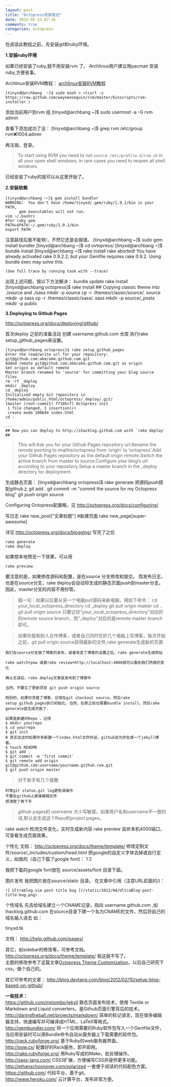 ```yaml
---
layout: post
title: "Octopress安装笔记"
date: 2012-05-23 07:16
comments: true
categories: octopress
---
```

在阅读此教程之前，先安装git和ruby环境。

**1.安装ruby环境**

如果已经安装了ruby,就不用安装rvm 了。
Archlinux用户建议用pacman 安装ruby,方便省事。

Archlinux安装RVM教程：
[archlinux安装RVM教程](https://wiki.archlinux.org/index.php/RVM)

	[tinyxd@archbang  ~]$ sudo bash < <(curl -s https://raw.github.com/wayneeseguin/rvm/master/binscripts/rvm-installer )

添加当前用户到rvm 组
	[tinyxd@archbang  ~]$ sudo usermod -a -G rvm admin

查看下添加成功了没：
	[tinyxd@archbang ~]$ grep rvm /etc/group
	rvm:x:1004:admin

再注销，登录。
> To start using RVM you need to run `source /etc/profile.d/rvm.sh` in all your open shell windows, in rare cases you need to reopen all shell windows.

已经安装了ruby的就可以从这里开始了。
<!--more-->
**2.安装依赖**

	[tinyxd@archbang ～]$ gem install bundler
	WARNING:  You don't have /home/tinyxd/.gem/ruby/1.9.1/bin in your PATH,
	      gem executables will not run.
	vim ~/.bashrc
	#for ruby gem
	PATH=$PATH:~/.gem/ruby/1.9.1/bin
	export PATH
注意路径后面不能带/，不然它还是会报错。
	[tinyxd@archbang ~]$ sudo gem install bundler
	[tinyxd@archbang ~]$ cd ovtopress/
	[tinyxd@archbang ~]$ bundle install
	[tinyxd@archbang ~]$ rake install 
	rake aborted!
	You have already activated rake 0.9.2.2, but your Gemfile requires rake 0.9.2. Using bundle exec may solve this.
	
	(See full trace by running task with --trace)
出现上述问题，按以下方法解决：
	bundle update
	rake install
	[tinyxd@archbang octopress]$ rake install
	## Copying classic theme into ./source and ./sass
	mkdir -p source
	cp -r .themes/classic/source/. source
	mkdir -p sass
	cp -r .themes/classic/sass/. sass
	mkdir -p source/_posts
	mkdir -p public

**3.Deploying to Github Pages**

http://octopress.org/docs/deploying/github/

首次deploy 之前的准备活动
创建 username.github.com 仓库
执行rake setup_github_pages来设置。

	[tinyxd@archbang octopress]$ rake setup_github_pages
	Enter the read/write url for your repository: git@github.com:akm/akm.github.com.git
	Added remote git@github.com:akm/akm.github.com.git as origin
	Set origin as default remote
	Master branch renamed to 'source' for committing your blog source files
	rm -rf _deploy
	mkdir _deploy
	cd _deploy
	Initialized empty Git repository in /home/admin/public_html/octopress/_deploy/.git/
	[master (root-commit) ff105cf] Octopress init
	 1 file changed, 1 insertion(+)
	 create mode 100644 index.html
	cd -
	
	---
	## Now you can deploy to http://ihacklog.github.com with `rake deploy` ##
>This will:Ask you for your Github Pages repository url.Rename the remote pointing to imathis/octopress from ‘origin’ to ‘octopress’.Add your Github Pages repository as the default origin remote.Switch the active branch from master to source.Configure your blog’s url according to your repository.Setup a master branch in the _deploy directory for deployment.

生成静态页面：
	[tinyxd@archbang octopress]$ rake generate
把源码push搭配github上
	git add .
	git commit -m "commit the source for my Octopress blog"
	git push origin source

Configuring Octopress配置略，见 http://octopress.org/docs/configuring/

写日志	
	rake new_post["文章标题"] #新建页面
	rake new_page[super-awesome]

详见 http://octopress.org/docs/blogging/
写完了之后

	rake generate
	rake deploy

如果想本地预览一下效果，可以用

	rake preview

要注意的是，如果修改源码和配置，是在source 分支修改和提交。
而发布日志，也是在source分支，rake deploy会自动将生成的静态页面push到master分支。因此，master分支的内容不用你管。


>插一句：如果以后要从另一个电脑pull源码来新电脑，用如下命令：
	cd your_local_octopress_directory
	cd _deploy
	git pull origin master
	cd ..
	git pull origin source
>只要记住“your_local_octopress_directory”对应的的remote source branch，而”_deploy”对应的是remote master branch即可。

>    如果你是和别人合作博客，或者自己同时在好几个电脑上写博客，每次开始之前，git pull origin source获得最新的文件,rake generate生成新的页面

    我们在source分支做了博客的发布，或者改变了博客的设置之后，rake generate生成网站

    rake watch+pow 或者rake review+http://localhost:4000就可以看到我们所做的变化

    确认无误后，rake deploy文章就发布到了博客中

    当然，不要忘了更新项目 git push origin source

    特别的，如果你克隆了博客，记得在git checkout source，然后rake setup_github_pages执行初始化，当然，在那之前也需要bundle install，然后rake generate就生成页面了.

    如果是新建的Repo ，记得
	$ mkdir yourrepo
	$ cd yourrepo
	$ git init
	# 其实这这时如果你多新建一个index.html文件的话，github会为你生成一个jekyll博客。
	$ touch README
	$ git add .
	$ git commit -m 'first commit'
	$ git remote add origin git@github.com:username/yourname.github.com.git
	$ git push origin master
>对于新手有几个提醒:

    时常git status,git log避免误操作
    不要在github上直接编辑文件
    想清楚了再下手
 >   github pages的 username 大小写敏感。如果用户名和username不一致的话,默认会生成这个Repo的project pages。


rake watch 检测文件变化，实时生成新内容
rake preview 监听本机4000端口，可查看生成页面效果。


个性化
文档： http://octopress.org/docs/theme/template/
修改定制文件/source/_includes/custom/head.html 把google的自定义字体去掉或自行定义，如我的（自己下载了google font)：
1
2
	
<link href="/assets/font/PT_Serif.css" rel="stylesheet" type="text/css">
<link href="/assets/font/PT_Sans.css" rel="stylesheet" type="text/css">

我把下载的google font放在 source/assets/font 目录下面。

图片发布
我把图片放在source/static 目录。
在文章中引用（注意URL前面的/)：

	![ Ultrablog.vim post title bug ](/static/2012/04/UltraBlog-post-title-bug.png)

个性域名
先去给域名建立一个CNAME记录，指向 username.github.com ,如 ihacklog.github.com
在source目录下建一个名为CNAME的文件，然后将自己的域名输入进去
如：
	
tinyxd.tk

文档： http://help.github.com/pages/
   
其它，如sidebar的修改等，可参考文档。http://octopress.org/docs/theme/template/
我这就不写了。   
主题的修改参考了这篇文章[Octopress Theme Customization](http://melandri.net/2012/02/14/octopress-theme-customization/)，以后自己研究下css，做个自己的。
   
其它可参考的文章： http://blog.devtang.com/blog/2012/02/10/setup-blog-based-on-github/   


**一些技术：**  
https://github.com/mojombo/jekyll 静态页面发布技术，使用 Textile or Markdown and Liquid converters，是Github页面引擎背后的技术。  
http://daringfireball.net/projects/markdown/ 简单的标记语言，现在很多编辑器支持，快速编写并可编译成HTML、LaTeX等格式。  
http://gembundler.com/ 将一个应用需要的Ruby软件包写入一个Gemfile文件，当应用安装时可以用Bundle命令自动从服务器上下载需要的软件包。  
http://rack.rubyforge.org/ 基于Ruby的web服务器界面。  
http://pow.cx/ 配置好的Rack服务，即开即用。  
http://rake.rubyforge.org/ 用Ruby写成的Make，批处理操作。  
http://sass-lang.com/ CSS3扩展，方便编写CSS并提供更多功能。  
http://ethanschoonover.com/solarized 一套便于阅读的代码配色方案。  
https://github.com/ 代码平台，基于git。  
http://www.heroku.com/ 云计算平台，发布非常方便。  
